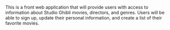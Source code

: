 This is a front web application that will provide users with access to information about Studio Ghibli movies, directors, and genres. Users will be able to sign up, update their personal information, and create a list of their favorite movies.
